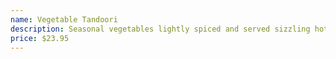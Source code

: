 ```yaml
---
name: Vegetable Tandoori
description: Seasonal vegetables lightly spiced and served sizzling hot.
price: $23.95
---
```

